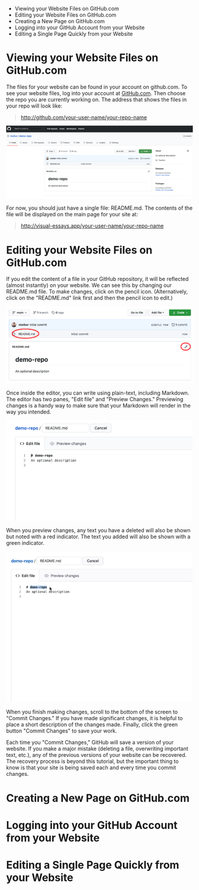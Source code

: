 * Viewing your Website Files on GitHub.com
* Editing your Website Files on GitHub.com
* Creating a New Page on GitHub.com
* Logging into your GitHub Account from your Website
* Editing a Single Page Quickly from your Website


# Viewing your Website Files on GitHub.com

The files for your website can be found in your account on github.com. To see your website files, log into your account at [GitHub.com](https://github.com). Then choose the repo you are currently working on. The address that shows the files in your repo will look like:
> http://github.com/your-user-name/your-repo-name

![GitHub files in a new repo](github-new-repo.png)

For now, you should just have a single file: README.md. The contents of the file will be displayed on the main page for your site at:
> http://visual-essays.app/your-user-name/your-repo-name

# Editing your Website Files on GitHub.com

If you edit the content of a file in your GitHub repository, it will be reflected (almost instantly) on your website. We can see this by changing our README.md file. To make changes, click on the pencil icon. (Alternatively, click on the "README.md" link first and then the pencil icon to edit.)

![Click on the pencil to edit](edit-readme.png)

Once inside the editor, you can write using plain-text, including Markdown. The editor has two panes, "Edit file" and "Preview Changes." Previewing changes is a handy way to make sure that your Markdown will render in the way you intended.

!["Edit File" and "Preview Changes"](preview-changes.png)

When you preview changes, any text you have a deleted will also be shown but noted with a red indicator. The text you added will also be shown with a green indicator.

![Preview and Commit Changes](making-changes-in-github.gif)

When you finish making changes, scroll to the bottom of the screen to "Commit Changes." If you have made significant changes, it is helpful to place a short description of the changes made. Finally, click the green button "Commit Changes" to save your work.

Each time you "Commit Changes," GitHub will save a version of your website. If you make a major mistake (deleting a file, overwriting important text, etc.), any of the previous versions of your website can be recovered. The recovery process is beyond this tutorial, but the important thing to know is that your site is being saved each and every time you commit changes.

# Creating a New Page on GitHub.com

# Logging into your GitHub Account from your Website

# Editing a Single Page Quickly from your Website
